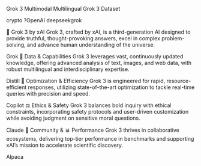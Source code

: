 Grok 3
Multimodal Multilingual Grok 3 Dataset

crypto ?OpenAI deepseekgrok 

🤖 Grok 3 by xAI
Grok 3, crafted by xAI, is a third-generation AI designed to provide truthful, thought-provoking answers, excel in complex problem-solving, and advance human understanding of the universe.

Grok
🧹 Data & Capabilities
Grok 3 leverages vast, continuously updated knowledge, offering advanced analysis of text, images, and web data, with robust multilingual and interdisciplinary expertise.

Distill
🔧 Optimization & Efficiency
Grok 3 is engineered for rapid, resource-efficient responses, utilizing state-of-the-art optimization to tackle real-time queries with precision and speed.

Copilot
⚖️ Ethics & Safety
Grok 3 balances bold inquiry with ethical constraints, incorporating safety protocols and user-driven customization while avoiding judgment on sensitive moral questions.

Claude
🤝 Community & 📊 Performance
Grok 3 thrives in collaborative ecosystems, delivering top-tier performance in benchmarks and supporting xAI’s mission to accelerate scientific discovery.

Alpaca
